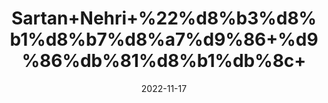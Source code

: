 ---
title: 'Sartan+Nehri+%22%d8%b3%d8%b1%d8%b7%d8%a7%d9%86+%d9%86%db%81%d8%b1%db%8c+'
date: '2022-11-17' 
metatag: '' 
inventory: '0' 
draft: false 
# meta description 
shortDescripton: '+Dried+Canal+Crab%22'
description: 'Herbs+%d8%ac%da%91%db%8c+%d8%a8%d9%88%d9%b9%db%8c'
longdescription: ''
tags: ''
brand: ''
subCategory: ''
sellCount: '0'
featured: True
# product Price
price: '100.0'
# Product Short Description
shortDescription: '+Dried+Canal+Crab%22'
productID: 'A9DC808B-5824-ED11-9968-005056B3A416'
type: 'products'
category: 'Herbs+%d8%ac%da%91%db%8c+%d8%a8%d9%88%d9%b9%db%8c' 
thumnailproduct: 'https://eraconnect.blob.core.windows.net/product-images/aminsaddiquidawakhana/A9DC808B-5824-ED11-9968-005056B3A416.webp' 
images:
  - image: 'https://eraconnect.blob.core.windows.net/product-images/aminsaddiquidawakhana/A9DC808B-5824-ED11-9968-005056B3A416.webp'  
Variants:
---